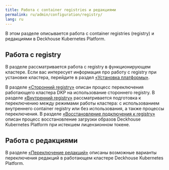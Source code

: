 ```yaml
---
title: Работа с container registries и редакциями
permalink: ru/admin/configuration/registry/
lang: ru
---
```


В этом разделе описывается работа с container registries (registry) и редакциями в Deckhouse Kubernetes Platform.

## Работа с registry

В разделе рассматривается работа с registry в функционирующем кластере. Если вас интересует информация про работу с registry при установке кластера, перейдите в раздел [«Установка платформы»](../../../installing).

В разделе [«Сторонний registry»](../registry/third-party.html) описан процесс переключения работающего кластера DKP на использование стороннего registry.
В разделе [«Внутренний registry»](../registry/internal.html) рассматривается подготовка к переключению между режимами работы кластера: с использованием внутреннего container registry или без использования, а также процессы переключения.
В разделе [«Восстановление подключения к registry»](../registry/restore-token.html) описан процесс восстановление загрузки образов Deckhouse Kubernetes Platform при истекшем лицензионном токене.

## Работа с редакциями

В разделе [«Переключение редакций»](../registry/switching-editions.html) описаны возможные варианты переключения редакций в работающем кластере Deckhouse Kubernetes Platform.
